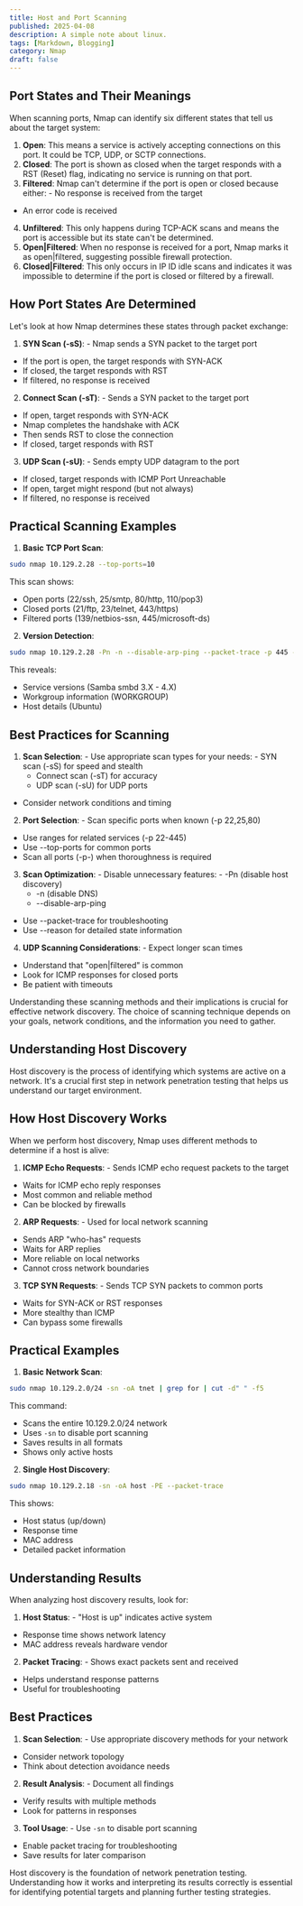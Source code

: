 ```yaml
---
title: Host and Port Scanning
published: 2025-04-08
description: A simple note about linux.
tags: [Markdown, Blogging]
category: Nmap
draft: false
---
```

## Port States and Their Meanings

When scanning ports, Nmap can identify six different states that tell us about the target system:

1. **Open**: This means a service is actively accepting connections on this port. It could be TCP, UDP, or SCTP connections.
2. **Closed**: The port is shown as closed when the target responds with a RST (Reset) flag, indicating no service is running on that port.
3. **Filtered**: Nmap can't determine if the port is open or closed because either:
          - No response is received from the target
  - An error code is received


4. **Unfiltered**: This only happens during TCP-ACK scans and means the port is accessible but its state can't be determined.
5. **Open|Filtered**: When no response is received for a port, Nmap marks it as open|filtered, suggesting possible firewall protection.
6. **Closed|Filtered**: This only occurs in IP ID idle scans and indicates it was impossible to determine if the port is closed or filtered by a firewall.

## How Port States Are Determined

Let's look at how Nmap determines these states through packet exchange:

1. **SYN Scan (-sS)**:
          - Nmap sends a SYN packet to the target port
  - If the port is open, the target responds with SYN-ACK
  - If closed, the target responds with RST
  - If filtered, no response is received


2. **Connect Scan (-sT)**:
          - Sends a SYN packet to the target port
  - If open, target responds with SYN-ACK
  - Nmap completes the handshake with ACK
  - Then sends RST to close the connection
  - If closed, target responds with RST


3. **UDP Scan (-sU)**:
          - Sends empty UDP datagram to the port
  - If closed, target responds with ICMP Port Unreachable
  - If open, target might respond (but not always)
  - If filtered, no response is received



## Practical Scanning Examples

1. **Basic TCP Port Scan**:
```bash
sudo nmap 10.129.2.28 --top-ports=10
```


This scan shows:
  - Open ports (22/ssh, 25/smtp, 80/http, 110/pop3)
  - Closed ports (21/ftp, 23/telnet, 443/https)
  - Filtered ports (139/netbios-ssn, 445/microsoft-ds)


2. **Version Detection**:
```bash
sudo nmap 10.129.2.28 -Pn -n --disable-arp-ping --packet-trace -p 445 --reason -sV
```


This reveals:
  - Service versions (Samba smbd 3.X - 4.X)
  - Workgroup information (WORKGROUP)
  - Host details (Ubuntu)



## Best Practices for Scanning

1. **Scan Selection**:
          - Use appropriate scan types for your needs:
                    - SYN scan (-sS) for speed and stealth
    - Connect scan (-sT) for accuracy
    - UDP scan (-sU) for UDP ports


  - Consider network conditions and timing


2. **Port Selection**:
          - Scan specific ports when known (-p 22,25,80)
  - Use ranges for related services (-p 22-445)
  - Use --top-ports for common ports
  - Scan all ports (-p-) when thoroughness is required


3. **Scan Optimization**:
          - Disable unnecessary features:
                    - -Pn (disable host discovery)
    - -n (disable DNS)
    - --disable-arp-ping


  - Use --packet-trace for troubleshooting
  - Use --reason for detailed state information


4. **UDP Scanning Considerations**:
          - Expect longer scan times
  - Understand that "open|filtered" is common
  - Look for ICMP responses for closed ports
  - Be patient with timeouts



Understanding these scanning methods and their implications is crucial for effective network discovery. The choice of scanning technique depends on your goals, network conditions, and the information you need to gather.


## Understanding Host Discovery

Host discovery is the process of identifying which systems are active on a network. It's a crucial first step in network penetration testing that helps us understand our target environment.

## How Host Discovery Works

When we perform host discovery, Nmap uses different methods to determine if a host is alive:

1. **ICMP Echo Requests**:
          - Sends ICMP echo request packets to the target
  - Waits for ICMP echo reply responses
  - Most common and reliable method
  - Can be blocked by firewalls


2. **ARP Requests**:
          - Used for local network scanning
  - Sends ARP "who-has" requests
  - Waits for ARP replies
  - More reliable on local networks
  - Cannot cross network boundaries


3. **TCP SYN Requests**:
          - Sends TCP SYN packets to common ports
  - Waits for SYN-ACK or RST responses
  - More stealthy than ICMP
  - Can bypass some firewalls



## Practical Examples

1. **Basic Network Scan**:
```bash
sudo nmap 10.129.2.0/24 -sn -oA tnet | grep for | cut -d" " -f5
```


This command:
  - Scans the entire 10.129.2.0/24 network
  - Uses `-sn` to disable port scanning
  - Saves results in all formats
  - Shows only active hosts


2. **Single Host Discovery**:
```bash
sudo nmap 10.129.2.18 -sn -oA host -PE --packet-trace
```


This shows:
  - Host status (up/down)
  - Response time
  - MAC address
  - Detailed packet information



## Understanding Results

When analyzing host discovery results, look for:

1. **Host Status**:
          - "Host is up" indicates active system
  - Response time shows network latency
  - MAC address reveals hardware vendor


2. **Packet Tracing**:
          - Shows exact packets sent and received
  - Helps understand response patterns
  - Useful for troubleshooting



## Best Practices

1. **Scan Selection**:
          - Use appropriate discovery methods for your network
  - Consider network topology
  - Think about detection avoidance needs


2. **Result Analysis**:
          - Document all findings
  - Verify results with multiple methods
  - Look for patterns in responses


3. **Tool Usage**:
          - Use `-sn` to disable port scanning
  - Enable packet tracing for troubleshooting
  - Save results for later comparison



Host discovery is the foundation of network penetration testing. Understanding how it works and interpreting its results correctly is essential for identifying potential targets and planning further testing strategies.